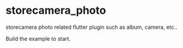 # storecamera_photo
storecamera photo related flutter plugin such as album, camera, etc..

Build the example to start.